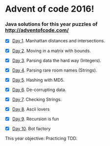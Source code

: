 # Advent of code 2016!

### Java solutions for this year puzzles of http://adventofcode.com/

- [X] [Day 1](https://github.com/JoseLlorensRipolles/AdventOfCode-Java/tree/master/AoC/src/Day1).   Manhattan distances and intersections.
- [X] [Day 2](https://github.com/JoseLlorensRipolles/AdventOfCode-Java/tree/master/AoC/src/Day2).   Moving in a matrix with bounds.
- [X] [Day 3](https://github.com/JoseLlorensRipolles/AdventOfCode-Java/tree/master/AoC/src/Day3).   Parsing data the hard way (Integers).
- [X] [Day 4](https://github.com/JoseLlorensRipolles/AdventOfCode-Java/tree/master/AoC/src/Day4).   Parsing rare room names (Strings).
- [X] [Day 5](https://github.com/JoseLlorensRipolles/AdventOfCode-Java/tree/master/AoC/src/day5).   Hashing with MD5.
- [X] [Day 6](https://github.com/JoseLlorensRipolles/AdventOfCode-Java/tree/master/AoC/src/day6).   De-corrupting data.
- [X] [Day 7](https://github.com/JoseLlorensRipolles/AdventOfCode-Java/tree/master/AoC/src/day7).   Checking Strings.
- [X] [Day 8](https://github.com/JoseLlorensRipolles/AdventOfCode-Java/tree/master/AoC/src/day8).   Ascii lovers
- [X] [Day 9](https://github.com/JoseLlorensRipolles/AdventOfCode-Java/tree/master/AoC/src/day9).   Recursion is fun
- [X] [Day 10](https://github.com/JoseLlorensRipolles/AdventOfCode-Java/tree/master/AoC/src/day10). Bot factory


This year objective: Practicing TDD.
